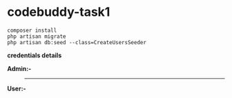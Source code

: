 # codebuddy-task1
```
composer install
php artisan migrate
php artisan db:seed --class=CreateUsersSeeder
```
**credentials details**

**Admin:-**

[^2]:U:- admin@codebuddy.com
[^2]:P:- 123456
 
 >--------------------------------
**User:-** 
  
[^2]:U:- userone@codebuddy.com
[^2]:P:- 456789
    *******************************
[^2]:U:- usertwo@codebuddy.com
[^2]:P:- 987654
    *******************************
[^2]:U:- userthree@codebuddy.com
[^2]:P:- 654321
